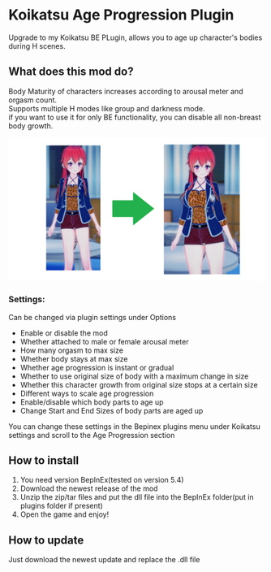 # Koikatsu Age Progression Plugin

Upgrade to my Koikatsu BE PLugin, allows you to age up character's bodies during H scenes.

## What does this mod do?
Body Maturity of characters increases according to arousal meter and orgasm count.</br>
Supports multiple H modes like group and darkness mode.</br>
if you want to use it for only BE functionality, you can disable all non-breast body growth.


![alt text](https://github.com/SynchronisedNerdism/KK_AgeProgression/blob/12183846478e30c76937b1ee0ef9a08d6d2407db/AgeProShowcase.png?raw=true)

### Settings:
Can be changed via plugin settings under Options
- Enable or disable the mod
- Whether attached to male or female arousal meter
- How many orgasm to max size
- Whether body stays at max size
- Whether age progression is instant or gradual
- Whether to use original size of body with a maximum change in size
- Whether this character growth from original size stops at a certain size
- Different ways to scale age progression
- Enable/disable which body parts to age up
- Change Start and End Sizes of body parts are aged up

You can change these settings in the Bepinex plugins menu under Koikatsu settings and scroll to the Age Progression section

## How to install
1. You need version BepInEx(tested on version 5.4)
2. Download the newest release of the mod
3. Unzip the zip/tar files and put the dll file into the BepInEx folder(put in plugins folder if present)
4. Open the game and enjoy!

## How to update
Just download the newest update and replace the .dll file   
